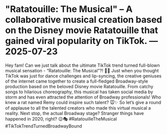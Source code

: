 # "Ratatouille: The Musical" – A collaborative musical creation based on the Disney movie Ratatouille that gained viral popularity on TikTok. — 2025-07-23

Hey fam! Can we just talk about the ultimate TikTok trend turned full-blown musical sensation - “Ratatouille: The Musical”?! 🧀🎶 Just when you thought TikTok was just for dance challenges and lip-syncing, the creative geniuses of the internet came together to create a full-fledged Broadway-style production based on the beloved Disney movie Ratatouille. From catchy songs to hilarious choreography, this musical has taken social media by storm and has even attracted the attention of Broadway professionals! Who knew a rat named Remy could inspire such talent? 🐭✨ So let’s give a round of applause to all the talented creators who made this virtual musical a reality. Next stop, the actual Broadway stage? Stranger things have happened in 2020, right? 😉🎭 #RatatouilleTheMusical #TikTokTrendTurnedBroadwayBound